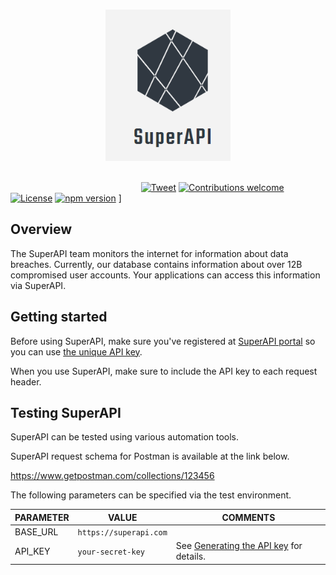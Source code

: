 <p align="center">
  <br>
  <img width="200" src="./img/logo.png" alt="">
  <br>
  <br>
</p>

<link rel="stylesheet" type="text/css" href="https://stackpath.bootstrapcdn.com/bootstrap/4.2.1/css/bootstrap.min.css">

&nbsp;&nbsp;&nbsp;&nbsp;&nbsp;&nbsp;&nbsp;&nbsp;&nbsp;&nbsp;&nbsp;&nbsp;&nbsp;&nbsp;&nbsp;&nbsp;&nbsp;&nbsp;&nbsp;&nbsp;&nbsp;&nbsp;&nbsp;&nbsp;&nbsp;&nbsp;&nbsp;&nbsp;&nbsp;&nbsp;&nbsp;&nbsp;&nbsp;&nbsp;&nbsp;&nbsp;&nbsp;&nbsp;&nbsp;
&nbsp;&nbsp;&nbsp;&nbsp;&nbsp;&nbsp;&nbsp;&nbsp;&nbsp;&nbsp;&nbsp;&nbsp;&nbsp;[![Tweet](https://img.shields.io/twitter/url/http/shields.io.svg?style=social)](https://twitter.com/intent/tweet?text=A%20good,%20solid%20app%20to%20keep%20your%20keys%20safe.&url=https://keychain.array.io/&via=ProjectArray&hashtags=cybersecurity,private,cryptography,blockchain,app) [![Contributions welcome](https://img.shields.io/badge/contributions-welcome-orange.svg)](https://github.com/arrayio/array-io-keychain#contributing-to-the-project)
[![License](https://img.shields.io/badge/license-MIT-blue.svg)](https://github.com/arrayio/array-io-keychain/blob/master/LICENSE.md) [![npm version](https://badge.fury.io/js/keychain.js.svg)](https://badge.fury.io/js/keychain.js) ]

## Overview

The SuperAPI team monitors the internet for information about data breaches. Currently, our database contains information about over 12B compromised user accounts. Your applications can access this information via SuperAPI.

## Getting started

Before using SuperAPI, make sure you've registered at [SuperAPI portal](https://superapi.com) so you can use [the unique API key](). 

When you use SuperAPI, make sure to include the API key to each request header. 

## Testing SuperAPI

SuperAPI can be tested using various automation tools.

SuperAPI request schema for Postman is available at the link below.

https://www.getpostman.com/collections/123456

The following parameters can be specified via the test environment.

| PARAMETER | VALUE | COMMENTS |
| ------ | ------ | ------ |
| BASE_URL | `https://superapi.com` |  |
| API_KEY | `your-secret-key` | See [Generating the API key]() for details. |

